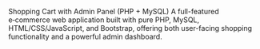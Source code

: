 Shopping Cart with Admin Panel (PHP + MySQL)
A full-featured e‑commerce web application built with pure PHP, MySQL, HTML/CSS/JavaScript, and Bootstrap, offering both user-facing shopping functionality and a powerful admin dashboard.
